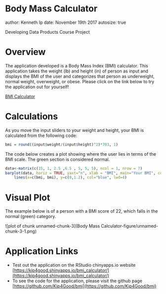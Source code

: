 Body Mass Calculator
========================================================
author: Kenneth Ip
date: November 19th 2017
autosize: true

Developing Data Products Course Project

Overview
========================================================

The application developed is a Body Mass Index (BMI) calculator. This application takes the weight (lb) and height (in) of person as input and displays the BMI of the user and categorizes that person as underweight, normal weight, overweight, or obese. 
Please click on the link below to try the application out for yourself!

[BMI Calculator](https://kip4good.shinyapps.io/bmi_calculator/)

Calculations
========================================================

As you move the input sliders to your weight and height, your BMI is calculated from the following code:


```r
bmi = round((input$weight/(input$height)^2)*703, 1)
```

The code below creates a plot showing where the user lies in terms of the BMI scale. The green section is considered normal.


```r
data<-matrix(c(15, 1, 2.5 ,6.5 , 5, 5, 5), ncol = 1, nrow = 7)
barplot(data, horiz = TRUE, yaxt="n", xlab = "BMI", main="Your BMI", col=c("darkred", "red", "orange", "green", "orange", "red", "darkred", "brown"))
    lines(x=c(bmi, bmi), y=c(0,1.2), col="blue", lwd=4)
```

Visual Plot
========================================================

The example below is of a person with a BMI score of 22, which falls in the normal (green) category.

![plot of chunk unnamed-chunk-3](Body Mass Calculator-figure/unnamed-chunk-3-1.png)

Application Links
========================================================

* Test out the application on the RStudio chinyapps.io website
[https://kip4good.shinyapps.io/bmi_calculator/](https://kip4good.shinyapps.io/bmi_calculator/)
* To see the code for the application, please visit the github page
[https://github.com/Kip4Good/bmi](https://github.com/Kip4Good/bmi)

